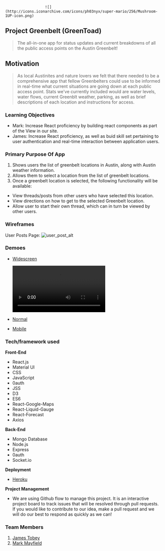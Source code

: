                       ![](http://icons.iconarchive.com/icons/ph03nyx/super-mario/256/Mushroom-1UP-icon.png) 

## Project Greenbelt (GreenToad) 

> The all-in-one app for status updates and current breakdowns of all the public access points on the Austin Greenbelt!

## Motivation

> As local Austinites and nature lovers we felt that there needed to be a comprehensive app that fellow Greenbelters could use to be informed in real-time what current situations are going down at each public access point. Stats we've currently included would are water levels, water flows, current Greenblt weather, parking, as well as brief descriptions of each location and instructions for access. 

### Learning Objectives

* Mark: Increase React proficiency by building react components as part of the View in our site. 
* James: Increase React proficiency, as well as buid skill set pertaining to user authentication and real-time interaction between application users.

### Primary Purpose Of App

1. Shows users the list of greenbelt locations in Austin, along with Austin weather information.
2. Allows them to select a location from the list of greenbelt locations.
3. Once a greenbelt location is selected, the following functionality will be available:

* View threads/posts from other users who have selected this location. 
* View directions on how to get to the selected Greenbelt location.
* Allow user to start their own thread, which can in turn be viewed by other users.

### Wireframes

User Posts Page:
![user_post_alt](https://user-images.githubusercontent.com/41517616/50718048-9b92df00-1051-11e9-9183-ecb042bddf1b.png)

### Demoes

- [Widescreen](https://drive.google.com/file/d/1qYlutBazsrYM6ZLkKngHXrOj2JRbp0K7/view)

  ![](https://giant.gfycat.com/FatalBelovedArabianoryx.webm)

- [Normal](https://drive.google.com/file/d/1rIa7fcEAjyiVvj4E2n3ebHNga3LUFIk8/view)

- [Mobile](https://drive.google.com/file/d/1_ySdU_5Zzw3TSgXsC9fWveFU-eUMqz_e/view)

### Tech/framework used

<b>Front-End</b>
- React.js
- Material UI
- CSS
- JavaScript
- 0auth
- JSS
- D3
- ES6
- React-Google-Maps
- React-Liquid-Gauge
- React-Forecast
- Axios


<b>Back-End</b>
- Mongo Database
- Node.js
- Express
- 0auth
- Socket.io
  
<b>Deployment</b>
- [Heroku](https://projectgreenbelt.herokuapp.com/)

<b>Project Management</b>
- We are using Github flow to manage this project. It is an interactive project board to track issues that will be resolved through pull requests. If you would like to contribute to our idea, make a pull request and we will do our best to respond as quickly as we can!
  
### Team Members
1. [James Tobey](https://github.com/jctobey)
2. [Mark Mayfield](https://github.com/themarcusaurelius)

